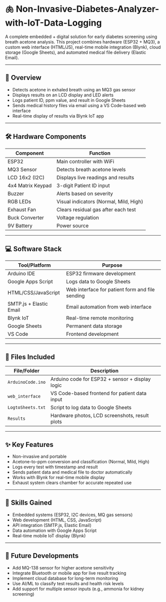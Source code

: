 # 🫁 Non-Invasive-Diabetes-Analyzer-with-IoT-Data-Logging

A complete embedded + digital solution for early diabetes screening using breath acetone analysis. This project combines hardware (ESP32 + MQ3), a custom web interface (HTML/JS), real-time mobile integration (Blynk), cloud storage (Google Sheets), and automated medical file delivery (Elastic Email).

---

## 📌 Overview

- Detects acetone in exhaled breath using an MQ3 gas sensor
- Displays results on an LCD display and LED alerts
- Logs patient ID, ppm value, and result in Google Sheets
- Sends medical history files via email using a VS Code-based web interface
- Real-time display of results via Blynk IoT app

---

## 🛠️ Hardware Components

| Component           | Function                                         |
|---------------------|--------------------------------------------------|
| ESP32               | Main controller with WiFi                       |
| MQ3 Sensor          | Detects breath acetone levels                   |
| LCD 16x2 (I2C)      | Displays live readings and results              |
| 4x4 Matrix Keypad   | 3-digit Patient ID input                        |
| Buzzer              | Alerts based on severity                        |
| RGB LEDs            | Visual indicators (Normal, Mild, High)          |
| Exhaust Fan         | Clears residual gas after each test             |
| Buck Converter      | Voltage regulation                              |
| 9V Battery          | Power source                                    |

---

## 💻 Software Stack

| Tool/Platform         | Purpose                                              |
|-----------------------|------------------------------------------------------|
| Arduino IDE           | ESP32 firmware development                          |
| Google Apps Script    | Logs data to Google Sheets                          |
| HTML/CSS/JavaScript   | Web interface for patient form and file sending     |
| SMTP.js + Elastic Email| Email automation from web interface                |
| Blynk IoT             | Real-time remote monitoring                         |
| Google Sheets         | Permanent data storage                              |
| VS Code               | Frontend development                                |

---

## 📁 Files Included

| File/Folder                 | Description                                      |
|-----------------------------|--------------------------------------------------|
| `ArduinoCode.ino`          | Arduino code for ESP32 + sensor + display logic |
| `web_interface`            | VS Code-based frontend for patient data input   |
| `LogtoSheets.txt`          | Script to log data to Google Sheets             |
| `Results`                  | Hardware photos, LCD screenshots, result plots  |

---

## ✨ Key Features

- Non-invasive and portable
- Acetone-to-ppm conversion and classification (Normal, Mild, High)
- Logs every test with timestamp and result
- Sends patient data and medical file to doctor automatically
- Works with Blynk for real-time mobile display
- Exhaust system clears chamber for accurate repeated use

---

## 🧠 Skills Gained

- Embedded systems (ESP32, I2C devices, MQ gas sensors)
- Web development (HTML, CSS, JavaScript)
- API integration (SMTP.js, Elastic Email)
- Data automation with Google Apps Script
- Real-time mobile IoT display (Blynk)
---

## 🔮 Future Developments

- Add MQ-138 sensor for higher acetone sensitivity
- Integrate Bluetooth or mobile app for live result tracking
- Implement cloud database for long-term monitoring
- Use AI/ML to classify test results and health risk levels
- Add support for multiple sensor inputs (e.g., ammonia for kidney screening)


